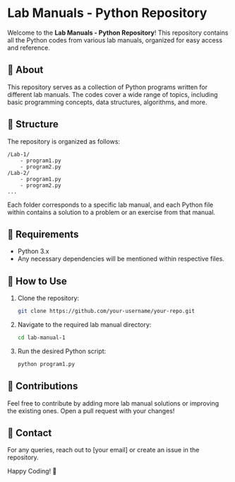 # Lab Manuals - Python Repository

Welcome to the **Lab Manuals - Python Repository**! This repository contains all the Python codes from various lab manuals, organized for easy access and reference.

## 📌 About
This repository serves as a collection of Python programs written for different lab manuals. The codes cover a wide range of topics, including basic programming concepts, data structures, algorithms, and more.

## 📂 Structure
The repository is organized as follows:
```
/Lab-1/
    - program1.py
    - program2.py
/Lab-2/
    - program1.py
    - program2.py
...
```
Each folder corresponds to a specific lab manual, and each Python file within contains a solution to a problem or an exercise from that manual.

## 🔧 Requirements
- Python 3.x
- Any necessary dependencies will be mentioned within respective files.

## 🚀 How to Use
1. Clone the repository:
   ```sh
   git clone https://github.com/your-username/your-repo.git
   ```
2. Navigate to the required lab manual directory:
   ```sh
   cd lab-manual-1
   ```
3. Run the desired Python script:
   ```sh
   python program1.py
   ```

## 📝 Contributions
Feel free to contribute by adding more lab manual solutions or improving the existing ones. Open a pull request with your changes!

## 📧 Contact
For any queries, reach out to [your email] or create an issue in the repository.

Happy Coding! 🚀

